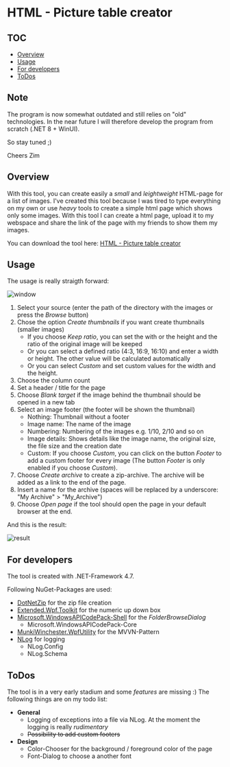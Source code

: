 # HTML - Picture table creator

## TOC
- [Overview](#overview)
- [Usage](#usage)
- [For developers](#for-developers)
- [ToDos](#todos)

## Note

The program is now somewhat outdated and still relies on "old" technologies. In the near future I will therefore develop the program from scratch (.NET 8 + WinUI).

So stay tuned ;)

Cheers Zim

## Overview

With this tool, you can create easily a *small* and *leightweight* HTML-page for a list of images. I've created this tool because I was tired to type everything on my own or use *heavy* tools to create a simple html page which shows only some images. With this tool I can create a html page, upload it to my webspace and share the link of the page with my friends to show them my images.

You can download the tool here: [HTML - Picture table creator](http://www.de-boddels.de/images/HtmlPictureTableCreator.zip)

## Usage

The usage is really straigth forward:

![window](http://www.de-boddels.de/images/window.png)

1. Select your source (enter the path of the directory with the images or press the *Browse* button)
2. Chose the option *Create thumbnails* if you want create thumbnails (smaller images)
    - If you choose *Keep ratio*, you can set the with or the height and the ratio of the original image will be keeped
    - Or you can select a defined ratio (4:3, 16:9, 16:10) and enter a width or height. The other value will be calculated automatically
    - Or you can select *Custom* and set custom values for the width and the height.
3. Choose the column count
4. Set a header / title for the page
5. Choose *Blank target* if the image behind the thumbnail should be opened in a new tab
6. Select an image footer (the footer will be shown the thumbnail)
    - Nothing: Thumbnail without a footer
    - Image name: The name of the image
    - Numbering: Numbering of the images e.g. 1/10, 2/10 and so on
    - Image details: Shows details like the image name, the original size, the file size and the creation date
    - Custom: If you choose *Custom*, you can click on the button *Footer* to add a custom footer for every image (The button *Footer* is only enabled if you choose *Custom*).
7. Choose *Create archive* to create a zip-archive. The archive will be added as a link to the end of the page.
8. Insert a name for the archive (spaces will be replaced by a underscore: "My Archive" > "My_Archive")
9. Choose *Open page* if the tool should open the page in your default browser at the end.

And this is the result:

![result](http://www.de-boddels.de/images/result.png)

## For developers

The tool is created with .NET-Framework 4.7.

Following NuGet-Packages are used:
- [DotNetZip](https://github.com/haf/DotNetZip.Semverd) for the zip file creation
- [Extended.Wpf.Toolkit](https://github.com/xceedsoftware/wpftoolkit) for the numeric up down box
- [Microsoft.WindowsAPICodePack-Shell](http://code.msdn.microsoft.com/WindowsAPICodePack) for the *FolderBrowseDialog*
    - Microsoft.WindowsAPICodePack-Core
- [MunkiWinchester.WpfUtility](https://github.com/MunkiWinchester/WpfUtility) for the MVVN-Pattern
- [NLog](http://nlog-project.org/) for logging
    - NLog.Config
    - NLog.Schema

## ToDos

The tool is in a very early stadium and some *features* are missing :) The following things are on my todo list:

- **General**
    - Logging of exceptions into a file via NLog. At the moment the logging is really *rudimentary*
    - ~~Possibility to add custom footers~~
- **Design**
    - Color-Chooser for the background / foreground color of the page
    - Font-Dialog to choose a another font